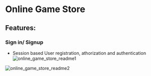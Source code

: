 # Online Game Store

## Features:
### Sign in/ Signup
- Session based User registration, athorization and authentication 
![online_game_store_readme1](https://user-images.githubusercontent.com/49883143/197321033-08a5f928-aef8-4057-b577-aceb05129a66.gif)


![online_game_store_readme2](https://user-images.githubusercontent.com/49883143/197322281-30914371-b555-4718-94a7-317f312b7d79.gif)
